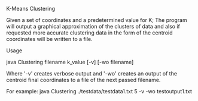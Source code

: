 K-Means Clustering

Given a set of coordinates and a predetermined value for K; The program will output a graphical approximation of the clusters of data and also if requested more accurate clustering data in the form of the centroid coordinates will be written to a file.


Usage

java Clustering filename k_value [-v] [-wo filename]

Where '-v' creates verbose output and '-wo' creates an output of the centroid final coordinates to a file of the next passed filename.

For example: java Clustering ./testdata/testdata1.txt 5 -v -wo testoutput1.txt
